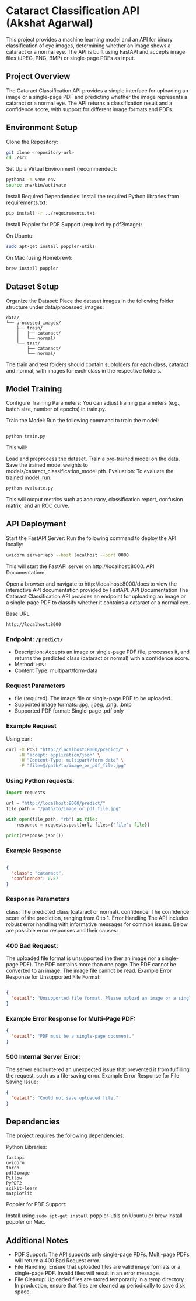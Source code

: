 # Cataract Classification API <br>(Akshat Agarwal)
This project provides a machine learning model and an API for binary classification of eye images, determining whether an image shows a cataract or a normal eye. The API is built using FastAPI and accepts image files (JPEG, PNG, BMP) or single-page PDFs as input.

## Project Overview
The Cataract Classification API provides a simple interface for uploading an image or a single-page PDF and predicting whether the image represents a cataract or a normal eye. The API returns a classification result and a confidence score, with support for different image formats and PDFs.

## Environment Setup
Clone the Repository:

```bash
git clone <repository-url>
cd ./src
```
Set Up a Virtual Environment (recommended):

```bash
python3 -m venv env
source env/bin/activate
```
Install Required Dependencies: Install the required Python libraries from requirements.txt:

```bash
pip install -r ../requirements.txt
```
Install Poppler for PDF Support (required by pdf2image):

On Ubuntu:
```bash
sudo apt-get install poppler-utils
```
On Mac (using Homebrew):
```bash
brew install poppler
```
## Dataset Setup
Organize the Dataset: Place the dataset images in the following folder structure under data/processed_images:


```
data/
└── processed_images/
    ├── train/
    │   ├── cataract/
    │   └── normal/
    └── test/
        ├── cataract/
        └── normal/
```
The train and test folders should contain subfolders for each class, cataract and normal, with images for each class in the respective folders.


## Model Training
Configure Training Parameters: You can adjust training parameters (e.g., batch size, number of epochs) in train.py.

Train the Model: Run the following command to train the model:

```bash

python train.py
```
This will:

Load and preprocess the dataset.
Train a pre-trained model on the data.
Save the trained model weights to models/cataract_classification_model.pth.
Evaluation: To evaluate the trained model, run:

```bash
python evaluate.py
```
This will output metrics such as accuracy, classification report, confusion matrix, and an ROC curve.

## API Deployment
Start the FastAPI Server: Run the following command to deploy the API locally:

```bash
uvicorn server:app --host localhost --port 8000
```
This will start the FastAPI server on http://localhost:8000.
API Documentation:

Open a browser and navigate to http://localhost:8000/docs to view the interactive API documentation provided by FastAPI.
API Documentation
The Cataract Classification API provides an endpoint for uploading an image or a single-page PDF to classify whether it contains a cataract or a normal eye.

Base URL
```
http://localhost:8000
```
### Endpoint: `/predict/`

* Description: Accepts an image or single-page PDF file, processes it, and returns the predicted class (cataract or normal) with a confidence score.
* Method: `POST`
* Content Type: multipart/form-data

### Request Parameters
* file (required): The image file or single-page PDF to be uploaded.
* Supported image formats: .jpg, .jpeg, .png, .bmp
* Supported PDF format: Single-page .pdf only
### Example Request
Using curl:

```bash
curl -X POST "http://localhost:8000/predict/" \
     -H "accept: application/json" \
     -H "Content-Type: multipart/form-data" \
     -F "file=@/path/to/image_or_pdf_file.jpg"
```

### Using Python requests:

```python
import requests

url = "http://localhost:8000/predict/"
file_path = "/path/to/image_or_pdf_file.jpg"

with open(file_path, "rb") as file:
    response = requests.post(url, files={"file": file})

print(response.json())
```

### Example Response
```json

{
  "class": "cataract",
  "confidence": 0.87
}
```
### Response Parameters
class: The predicted class (cataract or normal).
confidence: The confidence score of the prediction, ranging from 0 to 1.
Error Handling
The API includes robust error handling with informative messages for common issues. Below are possible error responses and their causes:

### 400 Bad Request:

The uploaded file format is unsupported (neither an image nor a single-page PDF).
The PDF contains more than one page.
The PDF cannot be converted to an image.
The image file cannot be read.
Example Error Response for Unsupported File Format:

```json

{
  "detail": "Unsupported file format. Please upload an image or a single-page PDF."
}
```

### Example Error Response for Multi-Page PDF:

```json
{
  "detail": "PDF must be a single-page document."
}
```

### 500 Internal Server Error:

The server encountered an unexpected issue that prevented it from fulfilling the request, such as a file-saving error.
Example Error Response for File Saving Issue:

```json
{
  "detail": "Could not save uploaded file."
}
```

## Dependencies
The project requires the following dependencies:

Python Libraries:
```
fastapi
uvicorn
torch
pdf2image
Pillow
PyPDF2
scikit-learn
matplotlib
```

Poppler for PDF Support:

Install using 
```sudo apt-get install```
poppler-utils on Ubuntu or brew install poppler on Mac.
## Additional Notes
* PDF Support: The API supports only single-page PDFs. Multi-page PDFs will return a 400 Bad Request error.
* File Handling: Ensure that uploaded files are valid image formats or a single-page PDF. Invalid files will result in an error message.
* File Cleanup: Uploaded files are stored temporarily in a temp directory. In production, ensure that files are cleaned up periodically to save disk space.